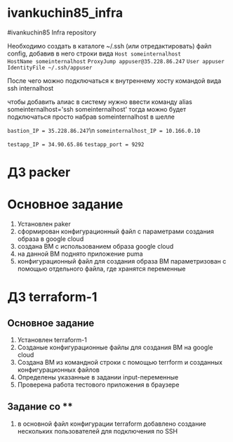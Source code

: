 # ivankuchin85_infra
#ivankuchin85 Infra repository

Необходимо создать в каталоге ~/.ssh (или отредактировать) файл config, добавив в него строки вида
`Host someinternalhost`\
    `HostName someinternalhost`
    `ProxyJump appuser@35.228.86.247`
    `User appuser`
    `IdentityFile ~/.ssh/appuser`

После чего можно подключаться к внутреннему хосту командой вида ssh internalhost

чтобы добавить алиас в систему нужно ввести команду alias someinternalhost='ssh someinternalhost'
тогда можно будет подключаться просто набрав someinternalhost в шелле

`bastion_IP = 35.228.86.247`\n
`someinternalhost_IP = 10.166.0.10`


`testapp_IP = 34.90.65.86`
`testapp_port = 9292`

# ДЗ packer

# Основное задание
1. Установлен paker
2. сформирован конфигурационный файл с параметрами создания образа в google cloud
3. создана ВМ с использованием образа google cloud
4. на данной ВМ поднято приложение puma
5. конфигурационный файл для создания образа ВМ параметризован с помощью отдельного файла, где хранятся переменные

# ДЗ terraform-1

## Основное задание
1. Установлен terraform-1
2. Созданые конфигурационные файлы для создания ВМ на google cloud
3. Создана ВМ из командной строки с помощью terrform и созданных конфигурационных файлов
4. Определены указанные в задании input-переменные
5. Проверена работа тестового приложения в браузере

## Задание со **
1. в основной файл конфигурации terraform  добавлено создание нескольких пользователей для подключения по SSH 
